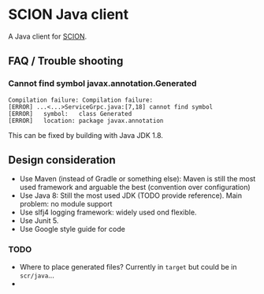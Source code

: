 # SCION Java client

A Java client for [SCION](https://scion.org).


## FAQ / Trouble shooting

### Cannot find symbol javax.annotation.Generated

```
Compilation failure: Compilation failure: 
[ERROR] ...<...>ServiceGrpc.java:[7,18] cannot find symbol
[ERROR]   symbol:   class Generated
[ERROR]   location: package javax.annotation
```

This can be fixed by building with Java JDK 1.8.



## Design consideration

- Use Maven (instead of Gradle or something else): Maven is still the most used framework and arguable the best (convention over configuration)
- Use Java 8: Still the most used JDK (TODO provide reference).
  Main problem: no module support
- Use slfj4 logging framework: widely used ond flexible.
- Use Junit 5.
- Use Google style guide for code


### TODO
- Where to place generated files? Currently in `target` but could be in `scr/java`...
- 

